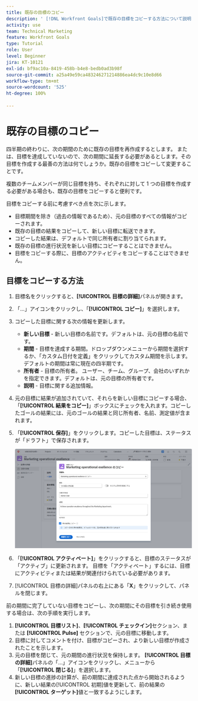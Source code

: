 ```yaml
---
title: 既存の目標のコピー
description: ' [!DNL Workfront Goals]で既存の目標をコピーする方法について説明します。'
activity: use
team: Technical Marketing
feature: Workfront Goals
type: Tutorial
role: User
level: Beginner
jira: KT-10121
exl-id: bf9ac10a-8419-458b-b4e8-bedb0ad3b98f
source-git-commit: a25a49e59ca483246271214886ea4dc9c10e8d66
workflow-type: tm+mt
source-wordcount: '525'
ht-degree: 100%

---
```


# 既存の目標のコピー

四半期の終わりに、次の期間のために既存の目標を再作成するとします。 または、目標を達成していないので、次の期間に延長する必要があるとします。その目標を作成する最善の方法は何でしょうか。既存の目標をコピーして変更することです。

複数のチームメンバーが同じ目標を持ち、それぞれに対して 1 つの目標を作成する必要がある場合も、既存の目標をコピーすると便利です。

<!--
Pro-tips graphic
-->

目標をコピーする前に考慮すべき点を次に示します。

* 目標期間を除き（過去の情報であるため）、元の目標のすべての情報がコピーされます。
* 既存の目標の結果をコピーして、新しい目標に転送できます。
* コピーした結果は、デフォルトで同じ所有者に割り当てられます。
* 既存の目標の進行状況を新しい目標にコピーすることはできません。
* 目標をコピーする際に、目標のアクティビティをコピーすることはできません。

## 目標をコピーする方法

1. 目標名をクリックすると、**[!UICONTROL 目標の詳細]**&#x200B;パネルが開きます。
1. 「...」アイコンをクリックし、「**[!UICONTROL コピー]**」を選択します。
1. コピーした目標に関する次の情報を更新します。
   * **新しい目標** - 新しい目標の名前です。デフォルトは、元の目標の名前です。
   * **期間** - 目標を達成する期間。ドロップダウンメニューから期間を選択するか、「カスタム日付を定義」をクリックしてカスタム期間を示します。デフォルトの期間は常に現在の四半期です。
   * **所有者** - 目標の所有者。 ユーザー、チーム、グループ、会社のいずれかを指定できます。デフォルトは、元の目標の所有者です。
   * **説明** - 目標に関する追加情報。

1. 元の目標に結果が追加されていて、それらを新しい目標にコピーする場合、「**[!UICONTROL 結果をコピー]**」ボックスにチェックを入れます。コピーしたゴールの結果には、元のゴールの結果と同じ所有者、名前、測定値が含まれます。

1. 「**[!UICONTROL 保存]**」をクリックします。コピーした目標は、ステータスが「ドラフト」で保存されます。

   ![[!DNL Workfront Goals] の[!UICONTROL 目標の詳細]パネルと[!UICONTROL コピー]オプションの画像](assets/03-workfront-goals-copy-a-goal.png)

1. 「**[!UICONTROL アクティベート]**」をクリックすると、目標のステータスが「アクティブ」に更新されます。 目標を「アクティベート」するには、目標にアクティビティまたは結果が関連付けられている必要があります。

1. [!UICONTROL 目標の詳細]パネルの右上にある「**X**」をクリックして、パネルを閉じます。

前の期間に完了していない目標をコピーし、次の期間にその目標を引き続き使用する場合は、次の手順を実行します。

1. **[!UICONTROL 目標リスト]**、**[!UICONTROL チェックイン]**&#x200B;セクション、または **[!UICONTROL Pulse]** セクションで、元の目標に移動します。
1. 目標に対してコメントを付け、目標がコピーされ、より新しい目標が作成されたことを示します。
1. 元の目標を閉じて、元の期間の進行状況を保持します。 **[!UICONTROL 目標の詳細]**&#x200B;パネルの「...」アイコンをクリックし、メニューから「**[!UICONTROL 閉じる]**」を選択します。
1. 新しい目標の進捗の計算が、前の期間に達成された点から開始されるように、新しい結果の[!UICONTROL 初期]値を更新して、前の結果の&#x200B;**[!UICONTROL ターゲット]**&#x200B;値と一致するようにします。
